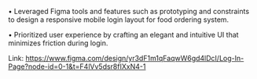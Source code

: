 • Leveraged Figma tools and features such as prototyping and constraints to design a responsive
mobile login layout for food ordering system.

• Prioritized user experience by crafting an elegant and intuitive UI that minimizes friction during
login.

Link: https://www.figma.com/design/yr3dF1m1qFaqwW6gd4lDcI/Log-In-Page?node-id=0-1&t=F4lVv5dsr8fIXxN4-1
